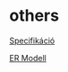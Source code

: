 # others
[Specifikáció](https://docs.google.com/document/d/1ohGNFzHn2EMIzBbNNRDW2UNS9r4VcXxK9z_02itB_2I/edit)

[ER Modell](https://drive.google.com/file/d/1kzsluwdJ_9LkgetG9lP3ey034pFHnXjv/view?usp=sharing)
